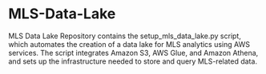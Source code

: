 # MLS-Data-Lake
MLS Data Lake Repository contains the setup_mls_data_lake.py script, which automates the creation of a data lake for MLS analytics using AWS services. The script integrates Amazon S3, AWS Glue, and Amazon Athena, and sets up the infrastructure needed to store and query MLS-related data.
